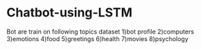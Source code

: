 # Chatbot-using-LSTM
Bot are train on following topics dataset 1)bot profile 2)computers 3)emotions 4)food 5)greetings 6)health 7)movies 8)psychology

